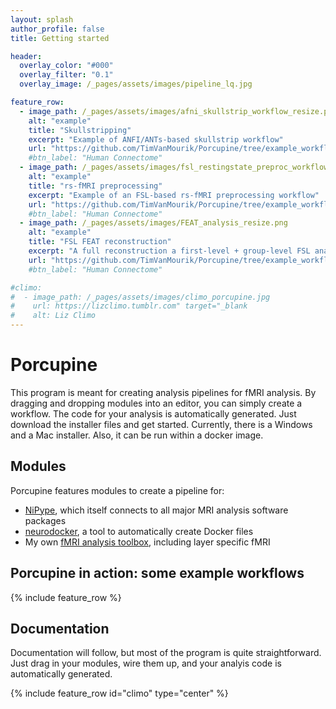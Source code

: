 ```yaml
---
layout: splash
author_profile: false
title: Getting started

header:
  overlay_color: "#000"
  overlay_filter: "0.1"
  overlay_image: /_pages/assets/images/pipeline_lq.jpg

feature_row:
  - image_path: /_pages/assets/images/afni_skullstrip_workflow_resize.png
    alt: "example"
    title: "Skullstripping"
    excerpt: "Example of ANFI/ANTs-based skullstrip workflow"
    url: "https://github.com/TimVanMourik/Porcupine/tree/example_workflows/example_workflows/skullstrip_afni_ants_example"
    #btn_label: "Human Connectome"
  - image_path: /_pages/assets/images/fsl_restingstate_preproc_workflow_resize.png
    alt: "example"
    title: "rs-fMRI preprocessing"
    excerpt: "Example of an FSL-based rs-fMRI preprocessing workflow"
    url: "https://github.com/TimVanMourik/Porcupine/tree/example_workflows/example_workflows/firstlevel_fsl_and_custom_modules_example"
    #btn_label: "Human Connectome"
  - image_path: /_pages/assets/images/FEAT_analysis_resize.png
    alt: "example"
    title: "FSL FEAT reconstruction"
    excerpt: "A full reconstruction a first-level + group-level FSL analysis"
    url: "https://github.com/TimVanMourik/Porcupine/tree/example_workflows/example_workflows/FEAT_fsl_complete_firstlevel_and_secondlevel"
    #btn_label: "Human Connectome"

#climo:
#  - image_path: /_pages/assets/images/climo_porcupine.jpg
#    url: https://lizclimo.tumblr.com" target="_blank
#    alt: Liz Climo
---
```


# Porcupine
This program is meant for creating analysis pipelines for fMRI analysis. By dragging and dropping modules into an editor, you can simply create a workflow. The code for your analysis is automatically generated. Just download the installer files and get started. Currently, there is a Windows and a Mac installer. Also, it can be run within a docker image.

## Modules
Porcupine features modules to create a pipeline for:
* [NiPype](https://github.com/nipy/nipype), which itself connects to all major MRI analysis software packages
* [neurodocker](https://github.com/kaczmarj/neurodocker), a tool to automatically create Docker files
* My own [fMRI analysis toolbox](https://github.com/TimVanMourik/OpenFmriAnalysis), including layer specific fMRI

## Porcupine in action: some example workflows
{% include feature_row %}

## Documentation
Documentation will follow, but most of the program is quite straightforward. Just drag in your modules, wire them up, and your analyis code is automatically generated.

{% include feature_row id="climo"  type="center" %}
